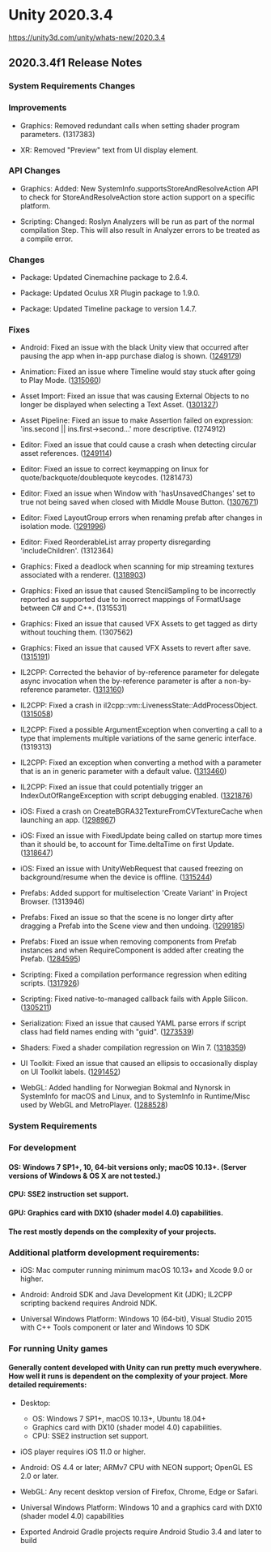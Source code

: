 # Unity 2020.3.4
https://unity3d.com/unity/whats-new/2020.3.4

## 2020.3.4f1 Release Notes


### System Requirements Changes

### Improvements
<ul>
<li><p>Graphics: Removed redundant calls when setting shader program parameters. (1317383)</p></li>
<li><p>XR: Removed "Preview" text from UI display element.</p></li>
</ul>

### API Changes
<ul>
<li><p>Graphics: Added: New SystemInfo.supportsStoreAndResolveAction API to check for StoreAndResolveAction store action support on a specific platform.</p></li>
<li><p>Scripting: Changed: Roslyn Analyzers will be run as part of the normal compilation Step. This will also result in Analyzer errors to be treated as a compile error.</p></li>
</ul>

### Changes
<ul>
<li><p>Package: Updated Cinemachine package to 2.6.4.</p></li>
<li><p>Package: Updated Oculus XR Plugin package to 1.9.0.</p></li>
<li><p>Package: Updated Timeline package to version 1.4.7.</p></li>
</ul>

### Fixes
<ul>
<li><p>Android: Fixed an issue with the black Unity view that occurred after pausing the app when in-app purchase dialog is shown. (<a href="https://issuetracker.unity3d.com/issues/android-black-screen-on-android-when-switching-app-during-in-app-purchase">1249179</a>)</p></li>
<li><p>Animation: Fixed an issue where Timeline would stay stuck after going to Play Mode. (<a href="https://issuetracker.unity3d.com/issues/timeline-stays-stuck-after-going-to-play-mode">1315060</a>)</p></li>
<li><p>Asset Import: Fixed an issue that was causing External Objects to no longer be displayed when selecting a Text Asset. (<a href="https://issuetracker.unity3d.com/issues/the-external-objects-array-is-displayed-in-the-inspector-when-selecting-a-text-asset">1301327</a>)</p></li>
<li><p>Asset Pipeline: Fixed an issue to make Assertion failed on expression: 'ins.second || ins.first-&gt;second...' more descriptive. (1274912)</p></li>
<li><p>Editor: Fixed an issue that could cause a crash when detecting circular asset references. (<a href="https://issuetracker.unity3d.com/issues/shadergraph-creating-a-2-deep-recursive-subgraph-crashes-unity-and-makes-project-unopenable">1249114</a>)</p></li>
<li><p>Editor: Fixed an issue to correct keymapping on linux for quote/backquote/doublequote keycodes. (1281473)</p></li>
<li><p>Editor: Fixed an issue when Window with 'hasUnsavedChanges' set to true not being saved when closed with Middle Mouse Button. (<a href="https://issuetracker.unity3d.com/issues/unsaved-changes-detected-popup-is-not-being-shown-when-tab-with-changes-is-closed-with-middle-mouse-button">1307671</a>)</p></li>
<li><p>Editor: Fixed LayoutGroup errors when renaming prefab after changes in isolation mode. (<a href="https://issuetracker.unity3d.com/issues/endlayoutgroup-beginlayoutgroup-must-be-called-first-error-is-thrown-when-manually-saving-changes-to-prefab-after-renaming-it">1291996</a>)</p></li>
<li><p>Editor: Fixed ReorderableList array property disregarding 'includeChildren'. (1312364)</p></li>
<li><p>Graphics: Fixed a deadlock when scanning for mip streaming textures associated with a renderer. (<a href="https://issuetracker.unity3d.com/issues/windows-build-becomes-unresponsive-in-texture-streaming">1318903</a>)</p></li>
<li><p>Graphics: Fixed an issue that caused StencilSampling to be incorrectly reported as supported due to incorrect mappings of FormatUsage between C# and C++. (1315531)</p></li>
<li><p>Graphics: Fixed an issue that caused VFX Assets to get tagged as dirty without touching them. (1307562)</p></li>
<li><p>Graphics: Fixed an issue that caused VFX Assets to revert after save. (<a href="https://issuetracker.unity3d.com/issues/vfx-reverts-the-first-compilation-change-after-the-vfx-asset-is-saved">1315191</a>)</p></li>
<li><p>IL2CPP: Corrected the behavior of by-reference parameter for delegate async invocation when the by-reference parameter is after a non-by-reference parameter. (<a href="https://issuetracker.unity3d.com/issues/delegate-dot-endinvoke-always-returns-null-in-a-build-when-using-the-il2cpp-scripting-backend">1313160</a>)</p></li>
<li><p>IL2CPP: Fixed a crash in il2cpp::vm::LivenessState::AddProcessObject. (<a href="https://issuetracker.unity3d.com/issues/crash-on-il2cpp-vm-livenessstate-addprocessobject-when-running-photon-bolt-server-and-reloading-scene-in-build">1315058</a>)</p></li>
<li><p>IL2CPP: Fixed a possible ArgumentException when converting a call to a type that implements multiple variations of the same generic interface. (1319313)</p></li>
<li><p>IL2CPP: Fixed an exception when converting a method with a parameter that is an in generic parameter with a default value. (<a href="https://issuetracker.unity3d.com/issues/il2cpp-build-fails-when-passing-a-default-t-as-an-in-parameter-to-a-method">1313460</a>)</p></li>
<li><p>IL2CPP: Fixed an issue that could potentially trigger an IndexOutOfRangeException with script debugging enabled. (<a href="https://issuetracker.unity3d.com/issues/il2cpp-build-fails-due-to-indexoutofrangeexception-when-building-with-il2cpp-and-script-debugging-enabled">1321876</a>)</p></li>
<li><p>iOS: Fixed a crash on CreateBGRA32TextureFromCVTextureCache when launching an app. (<a href="https://issuetracker.unity3d.com/issues/ios-crash-on-createbgra32texturefromcvtexturecache-when-launching-an-app">1298967</a>)</p></li>
<li><p>iOS: Fixed an issue with FixedUpdate being called on startup more times than it should be, to account for Time.deltaTime on first Update. (<a href="https://issuetracker.unity3d.com/issues/mobile-fixedupdate-gets-called-multiple-times-before-the-first-update-when-build-is-run-on-a-device">1318647</a>)</p></li>
<li><p>iOS: Fixed an issue with UnityWebRequest that caused freezing on background/resume when the device is offline. (<a href="https://issuetracker.unity3d.com/issues/ios-freeze-when-continually-sending-unitywebrequests-and-internet-connection-is-disabled">1315244</a>)</p></li>
<li><p>Prefabs: Added support for multiselection 'Create Variant' in Project Browser. (1313946)</p></li>
<li><p>Prefabs: Fixed an issue so that the scene is no longer dirty after dragging a Prefab into the Scene view and then undoing. (<a href="https://issuetracker.unity3d.com/issues/dragging-a-prefab-into-the-scene-view-and-undoing-the-action-does-not-undirty-the-scene">1299185</a>)</p></li>
<li><p>Prefabs: Fixed an issue when removing components from Prefab instances and when RequireComponent is added after creating the Prefab. (<a href="https://issuetracker.unity3d.com/issues/component-is-added-to-the-gameobject-when-entering-the-play-mode-after-deleting-the-script-with-requiredcomponent-attribute">1284595</a>)</p></li>
<li><p>Scripting: Fixed a compilation performance regression when editing scripts. (<a href="https://issuetracker.unity3d.com/issues/increased-script-compilation-time">1317926</a>)</p></li>
<li><p>Scripting: Fixed native-to-managed callback fails with Apple Silicon. (<a href="https://issuetracker.unity3d.com/issues/macos-aot-dot-monopinvokecallback-native-to-managed-callback-fails-with-apple-silicon-when-scripting-backend-is-mono">1305211</a>)</p></li>
<li><p>Serialization: Fixed an issue that caused YAML parse errors if script class had field names ending with "guid". (<a href="https://issuetracker.unity3d.com/issues/parser-failure-expected-closing-error-when-creating-scriptableobject">1273539</a>)</p></li>
<li><p>Shaders: Fixed a shader compilation regression on Win 7. (<a href="https://issuetracker.unity3d.com/issues/shader-fails-to-compile-when-using-windows-7">1318359</a>)</p></li>
<li><p>UI Toolkit: Fixed an issue that caused an ellipsis to occasionally display on UI Toolkit labels. (<a href="https://issuetracker.unity3d.com/issues/titles-of-the-packages-in-the-package-manager-are-truncated">1291452</a>)</p></li>
<li><p>WebGL: Added handling for Norwegian Bokmal and Nynorsk in SystemInfo for macOS and Linux, and to SystemInfo in Runtime/Misc used by WebGL and MetroPlayer. (<a href="https://issuetracker.unity3d.com/issues/application-dot-systemlanguage-returns-unknown-when-system-language-is-set-to-norwegian-bokmal-slash-nynorsk">1288528</a>)</p></li>
</ul>

### System Requirements

### For development

#### OS: Windows 7 SP1+, 10, 64-bit versions only; macOS 10.13+. (Server versions of Windows & OS X are not tested.)

#### CPU: SSE2 instruction set support.

#### GPU: Graphics card with DX10 (shader model 4.0) capabilities.

#### The rest mostly depends on the complexity of your projects.

### Additional platform development requirements:
<ul>
<li><p>iOS: Mac computer running minimum macOS 10.13+ and Xcode 9.0 or higher.</p></li>
<li><p>Android: Android SDK and Java Development Kit (JDK); IL2CPP scripting backend requires Android NDK.</p></li>
<li><p>Universal Windows Platform: Windows 10 (64-bit), Visual Studio 2015 with C++ Tools component or later and Windows 10 SDK</p></li>
</ul>

### For running Unity games

#### Generally content developed with Unity can run pretty much everywhere. How well it runs is dependent on the complexity of your project. More detailed requirements:
<ul>
<li><p>Desktop:</p> 
<ul>
<li>OS: Windows 7 SP1+, macOS 10.13+, Ubuntu 18.04+</li>
<li>Graphics card with DX10 (shader model 4.0) capabilities.</li>
<li>CPU: SSE2 instruction set support.</li>
</ul></li>
<li><p>iOS player requires iOS 11.0 or higher.</p></li>
<li><p>Android: OS 4.4 or later; ARMv7 CPU with NEON support; OpenGL ES 2.0 or later.</p></li>
<li><p>WebGL: Any recent desktop version of Firefox, Chrome, Edge or Safari.</p></li>
<li><p>Universal Windows Platform: Windows 10 and a graphics card with DX10 (shader model 4.0) capabilities</p></li>
<li><p>Exported Android Gradle projects require Android Studio 3.4 and later to build</p></li>
</ul>
